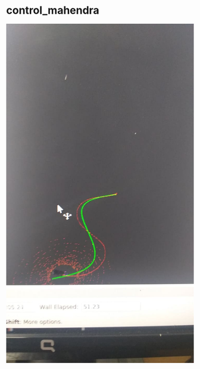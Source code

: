 # control_mahendra
![GitHub Logo](https://github.com/kartikpunjabi111/control_mahendra/blob/master/ilqroutput.jpg)

